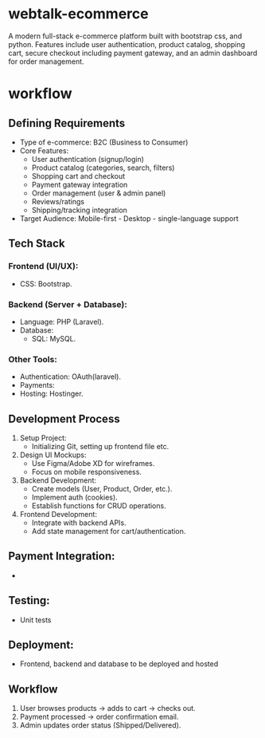 # webtalk-ecommerce
A modern full-stack e-commerce platform built with bootstrap css, and python. Features include user authentication, product catalog, shopping cart, secure checkout including payment gateway, and an admin dashboard for order management.
# workflow
## Defining Requirements
- Type of e-commerce: B2C (Business to Consumer)
- Core Features:
  - User authentication (signup/login)
  - Product catalog (categories, search, filters)
  - Shopping cart and checkout
  - Payment gateway integration
  - Order management (user & admin panel)
  - Reviews/ratings
  - Shipping/tracking integration
- Target Audience: Mobile-first - Desktop - single-language support

## Tech Stack
### Frontend (UI/UX):
- CSS: Bootstrap.
### Backend (Server + Database):
- Language: PHP (Laravel).
- Database: 
  - SQL: MySQL.

### Other Tools:
- Authentication: OAuth(laravel).
- Payments: 
- Hosting: Hostinger.

## Development Process
1. Setup Project:
   - Initializing Git, setting up frontend file etc.
2. Design UI Mockups:
   - Use Figma/Adobe XD for wireframes.
   - Focus on mobile responsiveness.
3. Backend Development:
   - Create models (User, Product, Order, etc.).
   - Implement auth (cookies).
   - Establish functions for CRUD operations.
4. Frontend Development:
   - Integrate with backend APIs.
   - Add state management for cart/authentication.
## Payment Integration:
   -
## Testing:
   - Unit tests
## Deployment:
   - Frontend, backend and database to be deployed and hosted


##  Workflow
1. User browses products → adds to cart → checks out.
2. Payment processed → order confirmation email.
3. Admin updates order status (Shipped/Delivered).
